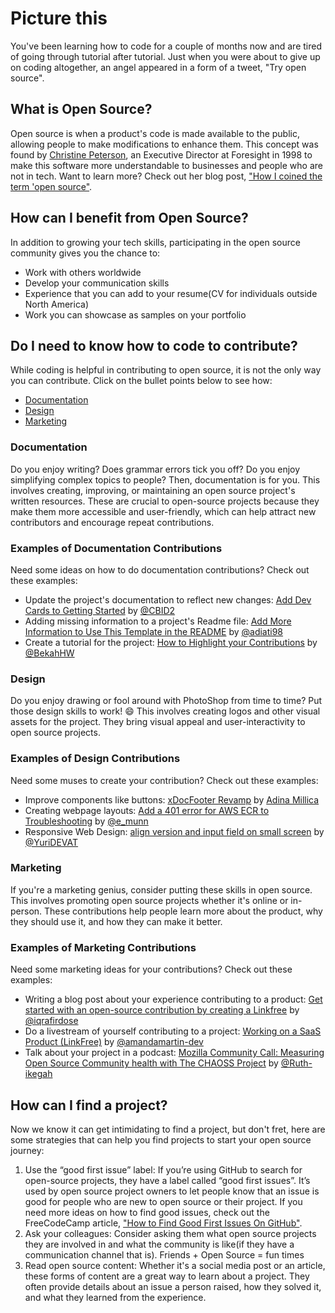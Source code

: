 # Picture this

You've been learning how to code for a couple of months now and are tired of going through tutorial after tutorial. Just when you were about to give up on coding altogether, an angel appeared in a form of a tweet, "Try open source".

## What is Open Source?

Open source is when a product's code is made available to the public, allowing people to make modifications to enhance them. This concept was found by [Christine Peterson](https://foresight.org/our-team/christine-peterson-co-founder-past-president/), an Executive Director at Foresight in 1998 to make this software more understandable to businesses and people who are not in tech. Want to learn more? Check out her blog post, ["How I coined the term 'open source"](https://opensource.com/article/18/2/coining-term-open-source-software).

## How can I benefit from Open Source?

In addition to growing your tech skills, participating in the open source community gives you the chance to:

- Work with others worldwide
- Develop your communication skills
- Experience that you can add to your resume(CV for individuals outside North America)
- Work you can showcase as samples on your portfolio

## Do I need to know how to code to contribute?  

While coding is helpful in contributing to open source, it is not the only way you can contribute. Click on the bullet points below to see how:

- [Documentation](/resources/open-source.md#documentation)
- [Design](/resources/open-source.md#design)
- [Marketing](/resources/open-source.md#marketing)

### Documentation

Do you enjoy writing? Does grammar errors tick you off? Do you enjoy simplifying complex topics to people? Then,  documentation is for you. This involves creating, improving, or maintaining an open source project's written resources. These are crucial to open-source projects because they make them more accessible and user-friendly, which can help attract new contributors and encourage repeat contributions.

### Examples of Documentation Contributions

Need some ideas on how to do documentation contributions? Check out these examples:

- Update the project's documentation to reflect new changes: [Add Dev Cards to Getting Started](https://github.com/open-sauced/docs/issues/156) by [@CBID2](https://github.com/CBID2)
- Adding missing information to a project's Readme file: [Add More Information to Use This Template in the README](https://github.com/open-sauced/100-days-of-oss-template/pull/8) by [@adiati98](https://github.com/adiati98)
- Create a tutorial for the project: [How to Highlight your Contributions](https://docs.opensauced.pizza/community/highlights/) by [@BekahHW](https://github.com/BekahHW)
  
### Design

Do you enjoy drawing or fool around with PhotoShop from time to time?  Put those design skills to work! 😄 This involves creating logos and other visual assets for the project. They bring visual appeal and user-interactivity to open source projects.

### Examples of Design Contributions

Need some muses to create your contribution? Check out these examples:

- Improve components like buttons: [xDocFooter Revamp](https://design.xwiki.org/xwiki/bin/view/Proposal/xDocFooterRevamp) by [Adina Millica](https://www.xwiki.org/xwiki/bin/view/XWiki/AdinaMilica)
- Creating webpage layouts: [Add a 401 error for AWS ECR to Troubleshooting](https://gitlab.com/gitlab-org/gitlab/-/merge_requests/132796) by [@e_munn](https://gitlab.com/e_munn)
- Responsive Web Design: [align version and input field on small screen](https://github.com/EddieHubCommunity/BioDrop/pull/1180) by [@YuriDEVAT](https://github.com/YuriDevAT)
  
### Marketing

If you're a marketing genius, consider putting these skills in open source.  This involves promoting open source projects whether it's online or in-person.  These contributions help people learn more about the product, why they should use it, and how they can make it better.

### Examples of Marketing Contributions

Need some marketing ideas for your contributions? Check out these examples:

- Writing a blog post about your experience contributing to a product: [Get started with an open-source contribution by creating a Linkfree](https://iqra-firdose.hashnode.dev/get-started-with-an-open-source-contribution-by-creating-a-linkfree?ref=dailydev) by [@iqrafirdose](https://github.com/iqrafirdose)
- Do a livestream of yourself contributing to a project: [Working on a SaaS Product (LinkFree)](https://www.youtube.com/live/lBqZj7hJHJ4?si=4u9kD0WZXzrIkEsz) by [@amandamartin-dev](https://github.com/amandamartin-dev)
- Talk about your project in a podcast: [Mozilla Community Call: Measuring Open Source Community health with The CHAOSS Project](https://www.youtube.com/live/-MUzWkz27SY?si=_cshmIEH88Wxx9pj) by [@Ruth-ikegah](https://github.com/Ruth-ikegah)
  
## How can I find a project?  

Now we know it can get intimidating to find a project, but don't fret, here are some strategies that can help you find projects to start your open source journey:

1. Use the “good first issue” label: If you’re using GitHub to search for open-source projects, they have a label called “good first issues”.  It’s used by open source project owners to let people know that an issue is good for people who are new to open source or their project. If you need more ideas on how to find good issues, check out the FreeCodeCamp article, ["How to Find Good First Issues On GitHub"](https://www.freecodecamp.org/news/how-to-find-good-first-issues-on-github/).
1. Ask your colleagues: Consider asking them what open source projects they are involved in and what the community is like(if they have a communication channel that is). Friends + Open Source = fun times
1. Read open source content: Whether it's a social media post or an article, these forms of content are a great way to learn about a project. They often provide details about an issue a person raised, how they solved it, and what they learned from the experience.  
